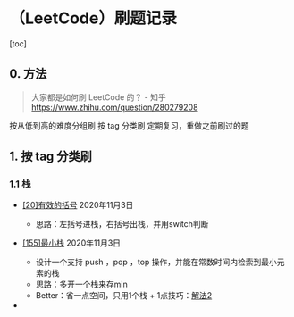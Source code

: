 # （LeetCode）刷题记录

[toc]

## 0. 方法

> 大家都是如何刷 LeetCode 的？ - 知乎 https://www.zhihu.com/question/280279208

按从低到高的难度分组刷
按 tag 分类刷
定期复习，重做之前刷过的题



## 1. 按 tag 分类刷

### 1.1 栈

* [[20]有效的括号](https://leetcode-cn.com/problems/valid-parentheses/)  2020年11月3日
  * 思路：左括号进栈，右括号出栈，并用switch判断
* [[155]最小栈]()  2020年11月3日
  * 设计一个支持 push ，pop ，top 操作，并能在常数时间内检索到最小元素的栈
  * 思路：多开一个栈来存min
  * Better：省一点空间，只用1个栈 + 1点技巧：[解法2](https://leetcode-cn.com/problems/min-stack/solution/xiang-xi-tong-su-de-si-lu-fen-xi-duo-jie-fa-by-38/)

* 

